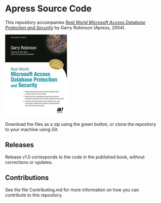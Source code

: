 # Apress Source Code

This repository accompanies [*Real World Microsoft Access Database Protection and Security*](http://www.apress.com/9781590591260) by Garry Robinson (Apress, 2004).

![Cover image](9781590591260.jpg)

Download the files as a zip using the green button, or clone the repository to your machine using Git.

## Releases

Release v1.0 corresponds to the code in the published book, without corrections or updates.

## Contributions

See the file Contributing.md for more information on how you can contribute to this repository.
